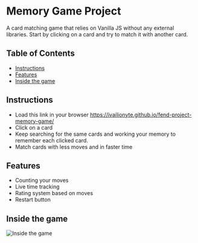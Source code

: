 # Memory Game Project

A card matching game that relies on Vanilla JS without any external libraries. Start by clicking on a card and try to match it with another card.

## Table of Contents

* [Instructions](#instructions)
* [Features](#features)
* [Inside the game](#inside)

## Instructions

* Load this link in your browser https://ivailionyte.github.io/fend-project-memory-game/
* Click on a card
* Keep searching for the same cards and working your memory to remember each clicked card.
* Match cards with less moves and in faster time

## Features

* Counting your moves
* Live time tracking
* Rating system based on moves
* Restart button

## Inside the game

![Inside the game](./img/screenshot)
